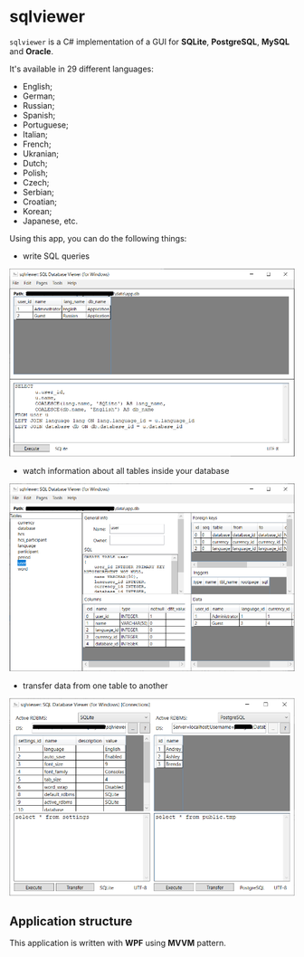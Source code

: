 # sqlviewer 

`sqlviewer` is a C# implementation of a GUI for **SQLite**, **PostgreSQL**, **MySQL** and **Oracle**. 

It's available in 29 different languages: 
- English;
- German;
- Russian;
- Spanish;
- Portuguese;
- Italian;
- French;
- Ukranian;
- Dutch;
- Polish;
- Czech;
- Serbian;
- Croatian;
- Korean;
- Japanese, etc. 

Using this app, you can do the following things: 

- write SQL queries

![Example (UI, query)](docs/img/ui_query.png)

- watch information about all tables inside your database 

![Example (UI, tables)](docs/img/ui_tables.png)

- transfer data from one table to another 

![Example (UI, tables)](docs/img/ui_connections.png)

## Application structure 

This application is written with **WPF** using **MVVM** pattern. 
